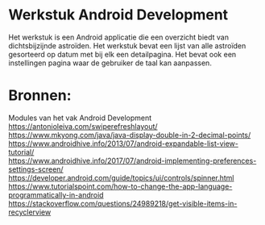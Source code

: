# Werkstuk Android Development
Het werkstuk is een Android applicatie die een overzicht biedt van dichtsbijzijnde astroïden.
Het werkstuk bevat een lijst van alle astroïden gesorteerd op datum met bij elk een detailpagina.
Het bevat ook een instellingen pagina waar de gebruiker de taal kan aanpassen.

# Bronnen:
Modules van het vak Android Development  
https://antonioleiva.com/swiperefreshlayout/  
https://www.mkyong.com/java/java-display-double-in-2-decimal-points/  
https://www.androidhive.info/2013/07/android-expandable-list-view-tutorial/  
https://www.androidhive.info/2017/07/android-implementing-preferences-settings-screen/ 
https://developer.android.com/guide/topics/ui/controls/spinner.html  
https://www.tutorialspoint.com/how-to-change-the-app-language-programmatically-in-android  
https://stackoverflow.com/questions/24989218/get-visible-items-in-recyclerview  
